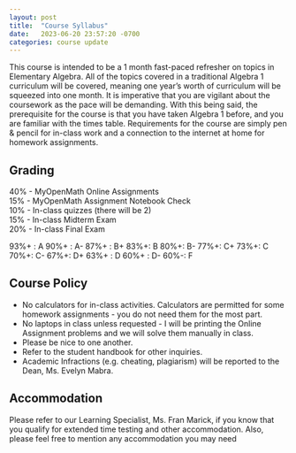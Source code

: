 ```yaml
---
layout: post
title:  "Course Syllabus"
date:   2023-06-20 23:57:20 -0700
categories: course update
---
```


This course is intended to be a 1 month fast-paced refresher on topics in Elementary Algebra. All of the topics covered in a traditional Algebra 1 curriculum will be covered, meaning one year’s worth of curriculum will be squeezed into one month. It is imperative that you are vigilant about the coursework as the pace will be demanding. With this being said, the prerequisite for the course is that you have taken Algebra 1 before, and you are familiar with the times table. Requirements for the course are simply pen & pencil for in-class work and a connection to the internet at home for homework assignments.

## Grading

40% - MyOpenMath Online Assignments  
15% - MyOpenMath Assignment Notebook Check  
10% - In-class quizzes (there will be 2)  
15% - In-class Midterm Exam  
20% - In-class Final Exam  

93%+ : A	90%+ : A-	87%+ : B+	83%+: B	80%+: B-	77%+: C+
73%+: C	70%+: C-	67%+: D+	63%+ : D	60%+ : D-	60%-: F

## Course Policy

* No calculators for in-class activities. Calculators are permitted for some homework assignments - you do not need them for the most part.
* No laptops in class unless requested - I will be printing the Online Assignment problems and we will solve them manually in class. 
* Please be nice to one another.
* Refer to the student handbook for other inquiries.
* Academic Infractions (e.g. cheating, plagiarism) will be reported to the Dean, Ms. Evelyn Mabra.

## Accommodation

Please refer to our Learning Specialist, Ms. Fran Marick, if you know that you qualify for extended time testing and other accommodation. Also, please feel free to mention any accommodation you may need

